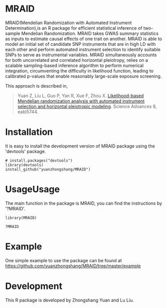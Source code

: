 # MRAID

MRAID(Mendelian Randomization with Automated Instrument Determination),is an R package for efficient statistical inference of two-sample Mendelian Randomization. MRAID takes GWAS summary statistics as inputs to estimate causal effects of one trait on another.  MRAID is able to model an initial set of candidate SNP instruments that are in high LD with each other and perform automated instrument selection to identify suitable SNPs to serve as instrumental variables. MRAID simultaneously accounts for both uncorrelated and correlated horizontal pleiotropy, relies on a scalable sampling-based inference algorithm to perform numerical integration, circumventing the difficulty in likelihood function, leading to calibrated p-values that enable reasonably large-scale exposure screening.

This approach is described in,
> Yuan Z, Liu L, Guo P, Yan R, Xue F, Zhou X.  [Likelihood-based Mendelian randomization analysis with automated instrument selection and horizontal pleiotropic modeling](https://xzlab.org/papers/2022_Yuan_etal_SA.pdf). Science Advances 8, eabl5744.

# Installation
It is easy to install the development version of MRAID package using the 'devtools' package. 

```
# install.packages("devtools")
library(devtools)
install_github("yuanzhongshang/MRAID")
```
# UsageUsage
The main function in the package is MRAID, you can find the instructions by '?MRAID'.
```
library(MRAID)

?MRAID
```

# Example
One simple example to use the package can be found at https://github.com/yuanzhongshang/MRAID/tree/master/example

# Development
This R package is developed by Zhongshang Yuan and Lu Liu.
